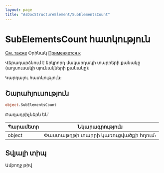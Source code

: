 ```yaml
---
layout: page
title: "AsDocStructureElement/SubElementsCount"
---
```



# SubElementsCount հատկություն

[См. также](../AsDocStructureElement.md) Օրինակ [Применяется к](../AsDocStructureElement.md) 

Վերադարձնում է երկրորդ մակարդակի տարրերի քանակը (աղյսուսակի սյունակների քանակը)։

Կարդալու հատկություն։

## Շարահյուսություն

``` vb
object.SubElementsCount
```

Բաղադրիչներն են՝ 

| Պարամետր | Նկարագրություն |
|--|--|
| object  | Փաստաթղթի տարրի կառուցվածքի հղում։ |


## Տվյալի տիպ

Ամբողջ թիվ